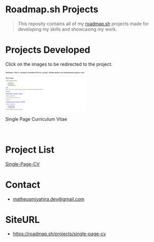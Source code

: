 # Roadmap.sh Projects
> This reposity contains all of my [roadmap.sh](https://roadmap.sh/) projects made for developing my skills and showcasing my work.

# Projects Developed

Click on the images to be redirected to the project.

<a href='Front-End Projects/Single-Page-CV'>
  <img width="50%" src="assets/Single-Page-CV.png" alt="Single Page CV">
</a>

Single Page Curriculum Vitae

 <br>

# Project List
[Single-Page-CV](https://roadmap.sh/projects/single-page-cv)

# Contact
- matheusmiyahira.dev@gmail.com

# SiteURL
- https://roadmap.sh/projects/single-page-cv


